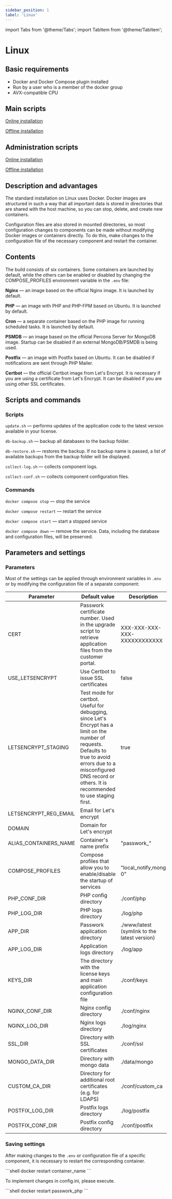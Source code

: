 ```yaml
---
sidebar_position: 1
label: 'Linux'
---
```


import Tabs from '@theme/Tabs';
import TabItem from '@theme/TabItem';

# Linux

<ReadTime readTime={8} />

## Basic requirements

- Docker and Docker Compose plugin installed
- Run by a user who is a member of the docker group
- AVX-compatible CPU

## Main scripts

[Online installation](./Online-Installation)

[Offline installation](./Offline-Installation)

## Administration scripts

[Online installation](./Online-Installation)

[Offline installation](./Offline-Installation)

## Description and advantages

The standard installation on Linux uses Docker. Docker images are structured in such a way that all important data is stored in directories that are shared with the host machine, so you can stop, delete, and create new containers.

Configuration files are also stored in mounted directories, so most configuration changes to components can be made without modifying Docker images or containers directly. To do this, make changes to the configuration file of the necessary component and restart the container.

## Contents

The build consists of six containers. Some containers are launched by default, while the others can be enabled or disabled by changing the COMPOSE_PROFILES environment variable in the `.env` file:

**Nginx** — an image based on the official Nginx image. It is launched by default.

**PHP** — an image with PHP and PHP-FPM based on Ubuntu. It is launched by default.

**Cron** — a separate container based on the PHP image for running scheduled tasks. It is launched by default.

**PSMDB** — an image based on the official Percona Server for MongoDB image. Startup can be disabled if an external MongoDB/PSMDB is being used.

**Postfix** — an image with Postfix based on Ubuntu. It can be disabled if notifications are sent through PHP Mailer.

**Certbot** — the official Certbot image from Let's Encrypt. It is necessary if you are using a certificate from Let's Encrypt. It can be disabled if you are using other SSL certificates.

## Scripts and commands

### Scripts

`update.sh` — performs updates of the application code to the latest version available in your license.

`db-backup.sh` — backup all databases to the backup folder.

`db-restore.sh` — restores the backup. If no backup name is passed, a list of available backups from the backup folder will be displayed.

`collect-log.sh` — collects component logs.

`collect-conf.sh` — collects component configuration files.

### Commands

`docker compose stop` — stop the service

`docker compose restart` — restart the service

`docker compose start` — start a stopped service

`docker compose down` — remove the service. Data, including the database and configuration files, will be preserved.

## Parameters and settings

### Parameters

Most of the settings can be applied through environment variables in `.env` or by modifying the configuration file of a separate component:

| Parameter             | Default value                                                                                                                                                                                                                 | Description                                  |
| --------------------- | ----------------------------------------------------------------------------------------------------------------------------------------------------------------------------------------------------------------------------- | -------------------------------------------- |
| CERT                  | Passwork certificate number. Used in the upgrade script to retrieve application files from the customer portal.                                                                                                               | XXX-XXX-XXX-XXX-XXXXXXXXXXXX                 |
| USE_LETSENCRYPT       | Use Certbot to issue SSL certificates                                                                                                                                                                                         | false                                        |
| LETSENCRYPT_STAGING   | Test mode for certbot. Useful for debugging, since Let's Encrypt has a limit on the number of requests. Defaults to true to avoid errors due to a misconfigured DNS record or others. It is recommended to use staging first. | true                                         |
| LETSENCRYPT_REG_EMAIL | Email for Let's encrypt                                                                                                                                                                                                       |                                              |
| DOMAIN                | Domain for Let's encrypt                                                                                                                                                                                                      |                                              |
| ALIAS_CONTAINERS_NAME | Container's name prefix                                                                                                                                                                                                       | "passwork\_"                                 |
| COMPOSE_PROFILES      | Compose profiles that allow you to enable/disable the startup of services                                                                                                                                                     | "local_notify,mong 0"                        |
| PHP_CONF_DIR          | PHP config directory                                                                                                                                                                                                          | ./conf/php                                   |
| PHP_LOG_DIR           | PHP logs directory                                                                                                                                                                                                            | ./log/php                                    |
| APP_DIR               | Passwork application directory                                                                                                                                                                                                | ./www/latest (symlink to the latest version) |
| APP_LOG_DIR           | Application logs directory                                                                                                                                                                                                    | ./log/app                                    |
| KEYS_DIR              | The directory with the license keys and main application configuration file                                                                                                                                                   | ./conf/keys                                  |
| NGINX_CONF_DIR        | Nginx config directory                                                                                                                                                                                                        | ./conf/nginx                                 |
| NGINX_LOG_DIR         | Nginx logs directory                                                                                                                                                                                                          | ./log/nginx                                  |
| SSL_DIR               | Directory with SSL certificates                                                                                                                                                                                               | ./conf/ssl                                   |
| MONGO_DATA_DIR        | Directory with mongo data                                                                                                                                                                                                     | ./data/mongo                                 |
| CUSTOM_CA_DIR         | Directory for additional root certificates (e.g. for LDAPS)                                                                                                                                                                   | ./conf/custom_ca                             |
| POSTFIX_LOG_DIR       | Postfix logs directory                                                                                                                                                                                                        | ./log/postfix                                |
| POSTFIX_CONF_DIR      | Postfix config directory                                                                                                                                                                                                      | ./conf/postfix                               |

### Saving settings

After making changes to the `.env` or configuration file of a specific component, it is necessary to restart the corresponding container.

<Tabs className="tabs-container">
  <TabItem className="tab-item-container" value="shell" label="shell">
    ```shell
    docker restart container_name
    ```
  </TabItem>
</Tabs>

To implement changes in config.ini, please execute.

<Tabs className="tabs-container">
  <TabItem className="tab-item-container" value="shell" label="shell">
    ```shell
    docker restart passwork_php
    ```
  </TabItem>
</Tabs>

<LastUpdateDate children='Updated 04 May 2025'/>